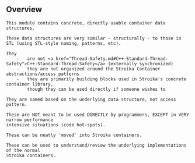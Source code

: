Overview
--------
	This module contains concrete, directly usable container data structures.

	These data structures are very similar - structurally - to those in STL (using STL-style naming, patterns, etc).

	They
		-	are not <a href="Thread-Safety.md#C++-Standard-Thread-Safety">C++-Standard-Thread-Safety</a> (externally synchronized)
		-	they are not organized around the Stroika Container abstractions/access patterns
		-	they are primarily building blocks used in Stroika's concrete container library,
			though they can be used directly if someone wishes to

	They are named based on the underlying data structure, not access pattern.

	These are NOT meant to be used DIRECTLY by programmers, EXCEPT in VERY narrow performance 
	intensive situations (code hot-spots).

	These can be neatly 'moved' into Stroika containers.

	These can be used to understand/review the underlying implementations of the normal
	Stroika containers.